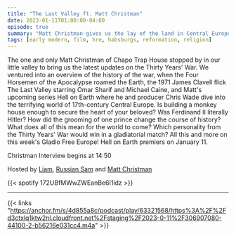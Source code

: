 ```yaml
---
title: "The Last Valley ft. Matt Christman"
date: 2023-01-11T01:00:00-04:00
episode: true
summary: "Matt Christman gives us the lay of the land in Central Europe in the period of the 30 Years' War through reference to the 1971 film <i>The Last Valley</i>."
tags: [early modern, film, hre, habsburgs, reformation, religion]
---
```


The one and only Matt Christman of Chapo Trap House stopped by in our little valley to bring us the latest updates on the Thirty Years' War. We ventured into an overview of the history of the war, when the Four Horsemen of the Apocalypse roamed the Earth, the 1971 James Clavell flick The Last Valley starring Omar Sharif and Michael Caine, and Matt's upcoming series Hell on Earth where he and producer Chris Wade dive into the terrifying world of 17th-century Central Europe. Is building a monkey house enough to secure the heart of your beloved? Was Ferdinand II literally Hitler? How did the grooming of one prince change the course of history? What does all of this mean for the world to come? Which personality from the Thirty Years' War would win in a gladiatorial match? All this and more on this week's Gladio Free Europe! Hell on Earth premiers on January 11.

Christman Interview begins at 14:50

Hosted by [Liam](https://twitter.com/LegoRacers2), [Russian Sam](https://twitter.com/reelCheburashka) and [Matt Christman](https://twitter.com/cushbomb)

{{< spotify 172UBfMWwZWEanBe6I1ldz >}}

---

{{< links "https://anchor.fm/s/4d855a8c/podcast/play/63321568/https%3A%2F%2Fd3ctxlq1ktw2nl.cloudfront.net%2Fstaging%2F2023-0-11%2F306907080-44100-2-b56216e031cc4.m4a" >}}


